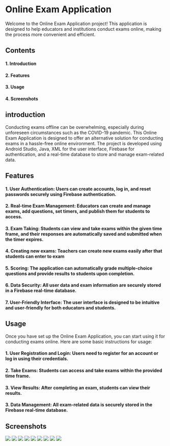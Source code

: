 # Online Exam Application
Welcome to the Online Exam Application project! This application is designed to help educators and institutions conduct exams online, making the process more convenient and efficient.
## Contents
<h4>1. Introduction</h4> 
<h4>2. Features</h4> 
<h4>3. Usage</h4>
<h4>4. Screenshots</h4> 

## introduction
Conducting exams offline can be overwhelming, especially during unforeseen circumstances such as the COVID-19 pandemic. This Online Exam Application is designed to offer an alternative solution for conducting exams in a hassle-free online environment. The project is developed using Android Studio, Java, XML for the user interface, Firebase for authentication, and a real-time database to store and manage exam-related data.

## Features
<h4>1. User Authentication: Users can create accounts, log in, and reset passwords securely using Firebase authentication.</h4>
<h4>2. Real-time Exam Management: Educators can create and manage exams, add questions, set timers, and publish them for students to access.</h4>
<h4>3. Exam Taking: Students can view and take exams within the given time frame, and their responses are automatically saved and submitted when the timer expires.</h4>
<h4>4. Creating new exams: Teachers can create new exams easily after that students can enter to exam</h4>
<h4>5. Scoring: The application can automatically grade multiple-choice questions and provide results to students upon completion.</h4>
<h4>6. Data Security: All user data and exam information are securely stored in a Firebase real-time database.</h4>
<h4>7. User-Friendly Interface: The user interface is designed to be intuitive and user-friendly for both educators and students.</h4>

## Usage
Once you have set up the Online Exam Application, you can start using it for conducting exams online. Here are some basic instructions for usage:
<h4>1. User Registration and Login: Users need to register for an account or log in using their credentials.</h4>
<h4>2. Take Exams: Students can access and take exams within the provided time frame.
</h4>
<h4>3. View Results: After completing an exam, students can view their results.</h4>
<h4>3. Data Management: All exam-related data is securely stored in the Firebase real-time database.</h4>

## Screenshots

<img src="https://github.com/nourElbassuny/online-Exam/assets/146573118/00ded6d7-8ec7-4a7d-9197-915f48a7e2b3">
<img src="https://github.com/nourElbassuny/online-Exam/assets/146573118/37ff30d7-861a-4833-8563-09c8967da109">
<img src="https://github.com/nourElbassuny/online-Exam/assets/146573118/137c4a69-3520-499f-91cb-5481eaca4215">
<img src="https://github.com/nourElbassuny/online-Exam/assets/146573118/ba3cab62-ef05-4ef5-a5dc-ea8d3dceca8c">
<img src="https://github.com/nourElbassuny/online-Exam/assets/146573118/094c2fe9-7761-4c98-8951-bee78fc960d3">
<img src="https://github.com/nourElbassuny/online-Exam/assets/146573118/b38976e8-8b51-42db-9bb8-02ffd0bfb682">
<img src="https://github.com/nourElbassuny/online-Exam/assets/146573118/99f29739-ccb4-49bb-9b77-e932f81e70b8">
<img src="https://github.com/nourElbassuny/online-Exam/assets/146573118/e860acd7-7399-4799-b702-144cd7474a71">
<img src="https://github.com/nourElbassuny/online-Exam/assets/146573118/f74587ee-7f42-4a30-9bcc-617c8854fec6">

